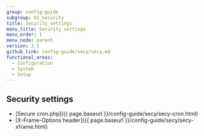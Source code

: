 ```yaml
---
group: config-guide
subgroup: 02_Security
title: Security settings
menu_title: Security settings
menu_order: 1
menu_node: parent
version: 2.1
github_link: config-guide/secy/secy.md
functional_areas:
  - Configuration
  - System
  - Setup
---
```


## Security settings
*	[Secure cron.php]({{ page.baseurl }}/config-guide/secy/secy-cron.html)
*	[X-Frame-Options header]({{ page.baseurl }}/config-guide/secy/secy-xframe.html)
